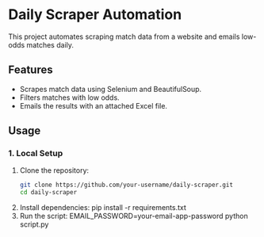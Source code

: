 # Daily Scraper Automation

This project automates scraping match data from a website and emails low-odds matches daily.

## Features
- Scrapes match data using Selenium and BeautifulSoup.
- Filters matches with low odds.
- Emails the results with an attached Excel file.

## Usage

### 1. Local Setup
1. Clone the repository:
   ```bash
   git clone https://github.com/your-username/daily-scraper.git
   cd daily-scraper
2. Install dependencies:
    pip install -r requirements.txt
3. Run the script:
    EMAIL_PASSWORD=your-email-app-password python script.py

